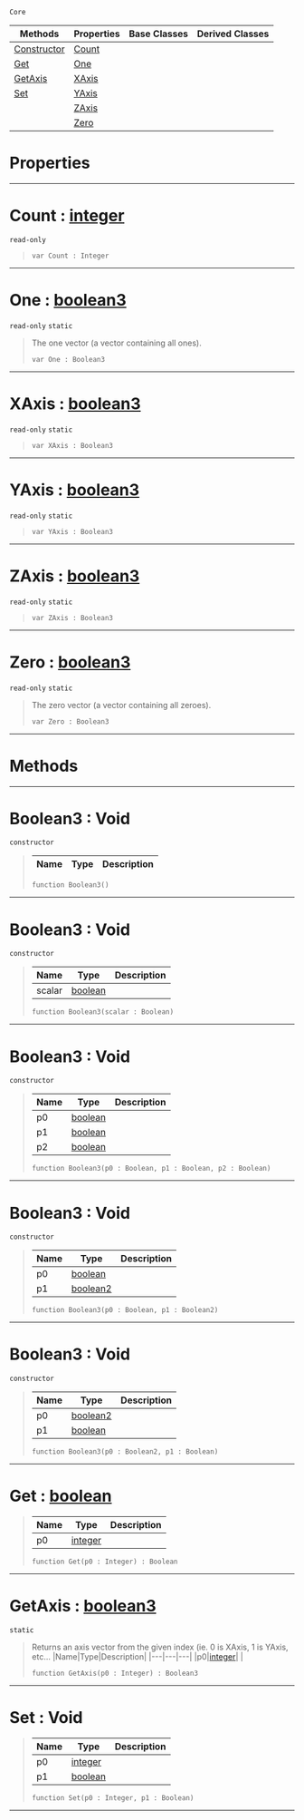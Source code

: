  `Core`

|Methods|Properties|Base Classes|Derived Classes|
|---|---|---|---|
|[ Constructor](boolean3.md#boolean3-void)|[ Count](boolean3.md#count-zilch-engine-docume)| | |
|[ Get](boolean3.md#get-zilch-engine-document)|[ One](boolean3.md#one-zilch-engine-document)| | |
|[ GetAxis](boolean3.md#getaxis-zilch-engine-docu)|[ XAxis](boolean3.md#xaxis-zilch-engine-docume)| | |
|[ Set](boolean3.md#set-void)|[ YAxis](boolean3.md#yaxis-zilch-engine-docume)| | |
| |[ ZAxis](boolean3.md#zaxis-zilch-engine-docume)| | |
| |[ Zero](boolean3.md#zilch-zilch-engine-documen)| | |


 #  Properties


---  
 #  Count : [integer](integer.md)

 `read-only`

> 
> ``` lang=cpp, name=Nada
> var Count : Integer


---  
 #  One : [boolean3](boolean3.md)

 `read-only` `static`

> The one vector (a vector containing all ones).
> ``` lang=cpp, name=Nada
> var One : Boolean3


---  
 #  XAxis : [boolean3](boolean3.md)

 `read-only` `static`

> 
> ``` lang=cpp, name=Nada
> var XAxis : Boolean3


---  
 #  YAxis : [boolean3](boolean3.md)

 `read-only` `static`

> 
> ``` lang=cpp, name=Nada
> var YAxis : Boolean3


---  
 #  ZAxis : [boolean3](boolean3.md)

 `read-only` `static`

> 
> ``` lang=cpp, name=Nada
> var ZAxis : Boolean3


---  
 #  Zero : [boolean3](boolean3.md)

 `read-only` `static`

> The zero vector (a vector containing all zeroes).
> ``` lang=cpp, name=Nada
> var Zero : Boolean3


---  
 #  Methods


---  
 #  Boolean3 : Void

 `constructor`

> 
> |Name|Type|Description|
> |---|---|---|
> ``` lang=cpp, name=Nada
> function Boolean3()
> ``` 


---  
 #  Boolean3 : Void

 `constructor`

> 
> |Name|Type|Description|
> |---|---|---|
> |scalar|[boolean](boolean.md)| |
> ``` lang=cpp, name=Nada
> function Boolean3(scalar : Boolean)
> ``` 


---  
 #  Boolean3 : Void

 `constructor`

> 
> |Name|Type|Description|
> |---|---|---|
> |p0|[boolean](boolean.md)| |
> |p1|[boolean](boolean.md)| |
> |p2|[boolean](boolean.md)| |
> ``` lang=cpp, name=Nada
> function Boolean3(p0 : Boolean, p1 : Boolean, p2 : Boolean)
> ``` 


---  
 #  Boolean3 : Void

 `constructor`

> 
> |Name|Type|Description|
> |---|---|---|
> |p0|[boolean](boolean.md)| |
> |p1|[boolean2](boolean2.md)| |
> ``` lang=cpp, name=Nada
> function Boolean3(p0 : Boolean, p1 : Boolean2)
> ``` 


---  
 #  Boolean3 : Void

 `constructor`

> 
> |Name|Type|Description|
> |---|---|---|
> |p0|[boolean2](boolean2.md)| |
> |p1|[boolean](boolean.md)| |
> ``` lang=cpp, name=Nada
> function Boolean3(p0 : Boolean2, p1 : Boolean)
> ``` 


---  
 #  Get : [boolean](boolean.md)

> 
> |Name|Type|Description|
> |---|---|---|
> |p0|[integer](integer.md)| |
> ``` lang=cpp, name=Nada
> function Get(p0 : Integer) : Boolean
> ``` 


---  
 #  GetAxis : [boolean3](boolean3.md)

 `static`

> Returns an axis vector from the given index (ie. 0 is XAxis, 1 is YAxis, etc...
> |Name|Type|Description|
> |---|---|---|
> |p0|[integer](integer.md)| |
> ``` lang=cpp, name=Nada
> function GetAxis(p0 : Integer) : Boolean3
> ``` 


---  
 #  Set : Void

> 
> |Name|Type|Description|
> |---|---|---|
> |p0|[integer](integer.md)| |
> |p1|[boolean](boolean.md)| |
> ``` lang=cpp, name=Nada
> function Set(p0 : Integer, p1 : Boolean)
> ``` 


---  
 

 